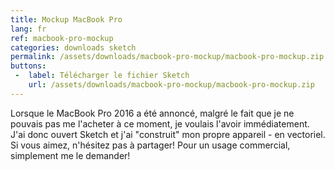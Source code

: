 ```yaml
---
title: Mockup MacBook Pro
lang: fr
ref: macbook-pro-mockup
categories: downloads sketch
permalink: /assets/downloads/macbook-pro-mockup/macbook-pro-mockup.zip
buttons:
 -  label: Télécharger le fichier Sketch
    url: /assets/downloads/macbook-pro-mockup/macbook-pro-mockup.zip
---
```


Lorsque le MacBook Pro 2016 a été annoncé, malgré le fait que je ne pouvais pas me l'acheter à ce moment, je voulais l'avoir immédiatement. J'ai donc ouvert Sketch et j'ai "construit" mon propre appareil - en vectoriel. Si vous aimez, n'hésitez pas à partager! Pour un usage commercial, simplement me le demander!